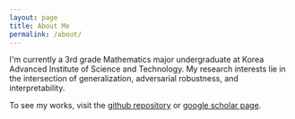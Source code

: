 ```yaml
---
layout: page
title: About Me
permalink: /about/
---
```


I'm currently a 3rd grade Mathematics major undergraduate at Korea Advanced Institute of Science and Technology. My research interests lie  in the intersection of generalization, adversarial robustness, and interpretability.

To see my works, visit the [github repository](https://github.com/1202kbs) or [google scholar page](https://scholar.google.com/citations?user=TofIFUgAAAAJ&hl=en).
